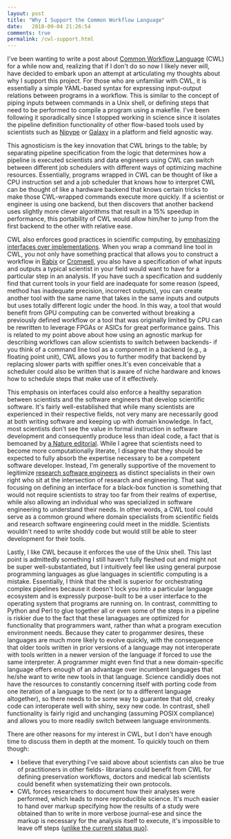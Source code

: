 ```yaml
---
layout: post
title: "Why I Support the Common Workflow Language"
date:   2018-09-04 21:26:54
comments: true
permalink: /cwl-support.html
---
```


I've been wanting to write a post about [Common Workflow Language](https://www.commonwl.org/) (CWL) for a while now and, realizing that if I don't do so now I likely never will, have decided to embark upon an attempt at articulating my thoughts about why I support this project.  For those who are unfamiliar with CWL, it is essentially a simple YAML-based syntax for expressing input-output relations between programs in a workflow.  This is similar to the concept of piping inputs between commands in a Unix shell, or defining steps that need to be performed to compile a program using a makefile.  I've been following it sporadically since I stopped working in science since it isolates the pipeline definition functionality of other flow-based tools used by scientists such as [Nipype](https://nipype.readthedocs.io/en/latest/) or [Galaxy](https://usegalaxy.org/) in a platform and field agnostic way.

This agnosticism is the key innovation that CWL brings to the table; by separating pipeline specification from the logic that determines how a pipeline is executed scientists and data engineers using CWL can switch between different job schedulers with different ways of optimizing machine resources.  Essentially, programs wrapped in CWL can be thought of like a CPU instruction set and a job scheduler that knows how to interpret CWL can be thought of like a hardware backend that knows certain tricks to make those CWL-wrapped commands execute more quickly.  If a scientist or engineer is using one backend, but then discovers that another backend uses slightly more clever algorithms that result in a 15% speedup in performance, this portability of CWL would allow him/her to jump from the first backend to the other with relative ease.  

CWL also enforces good practices in scientific computing, by [emphasizing interfaces over implementations](https://joshldavis.com/2013/07/01/program-to-an-interface-fool/).  When you wrap a command line tool in CWL, you not only have something practical that allows you to construct a workflow in [Rabix](http://rabix.io/) or [Cromwell](https://cromwell.readthedocs.io/en/stable/LanguageSupport/), you also have a specification of what inputs and outputs a typical scientist in your field would want to have for a particular step in an analysis.  If you have such a specification and suddenly find that current tools in your field are inadequate for some reason (speed, method has inadequate precision, incorrect outputs), you can create another tool with the same name that takes in the same inputs and outputs but uses totally different logic under the hood.  In this way, a tool that would benefit from GPU computing can be converted without breaking a previously defined workflow or a tool that was originally limited by CPU can be rewritten to leverage FPGAs or ASICs for great performance gains.  This is related to my point above about how using an agnostic markup for describing workflows can allow scientists to switch between backends- if you think of a command line tool as a component in a backend (e.g., a floating point unit), CWL allows you to further modify that backend by replacing slower parts with spiffier ones.It's even conceivable that a scheduler could also be written that is aware of niche hardware and knows how to schedule steps that make use of it effectively.

This emphasis on interfaces could also enforce a healthy separation between scientists and the software engineers that develop scientific software.  It's fairly well-established that while many scientists are experienced in their respective fields, not very many are necessarily good at both writing software and keeping up with domain knowledge.  In fact, most scientists don't see the value in formal instruction in software development and consequently produce less than ideal code, a fact that is bemoaned by [a Nature editorial](https://www.nature.com/news/2010/101013/full/467775a.html).  While I agree that scientists need to become more computationally literate, I disagree that they should be expected to fully absorb the expertise necessary to be a competent software developer.  Instead, I'm generally supportive of the movement to legitimize [research software engineers](https://rse.ac.uk/who/) as distinct specialists in their own right who sit at the intersection of research and engineering.  That said, focusing on defining an interface for a black-box function is something that would not require scientists to stray too far from their realms of expertise, while also allowing an individual who was specialized in software engineering to understand their needs.  In other words, a CWL tool could serve as a common ground where domain specialists from scientific fields and research software engineering could meet in the middle.  Scientists wouldn't need to write shoddy code but would still be able to steer development for their tools.

Lastly, I like CWL because it enforces the use of the Unix shell.  This last point is admittedly something I still haven't fully fleshed out and might not be super well-substantiated, but I intuitively feel like using general purpose programming languages as glue languages in scientific computing is a mistake.  Essentially, I think that the shell is superior for orchestrating complex pipelines because it doesn't lock you into a particular language ecosystem and is expressly purpose-built to be a user interface to the operating system that programs are running on.  In contrast, committing to Python and Perl to glue together all or even some of the steps in a pipeline is riskier due to the fact that these lanaguages are optimized for functionality that programmers want, rather than what a program execution environment needs.  Because they cater to progammer desires, these languages are much more likely to evolve quickly, with the consequence that older tools written in prior versions of a language may not interoperate with tools written in a newer version of the language if forced to use the same interpreter.  A programmer might even find that a new domain-specific language offers enough of an advantage over incumbent languages that he/she want to write new tools in that language.  Science candidly does not have the resources to constantly concerning itself with porting code from one iteration of a language to the next (or to a different language altogether), so there needs to be some way to guarantee that old, creaky code can interoperate well with shiny, sexy new code.  In contrast, shell functionality is fairly rigid and unchanging (assuming POSIX compliance) and allows you to more readily switch between language environments.

There are other reasons for my interest in CWL, but I don't have enough time to discuss them in depth at the moment.  To quickly touch on them though:

* I believe that everything I've said above about scientists can also be true of practitioners in other fields- librarians could benefit from CWL for defining preservation workflows, doctors and medical lab scientists could benefit when systematizing their own protocols.
* CWL forces researchers to document how their analyses were performed, which leads to more reproducible science.  It's much easier to hand over markup specifying how the results of a study were obtained than to write in more verbose journal-ese and since the markup is necessary for the analysis itself to execute, it's impossible to leave off steps ([unlike the current status quo](https://www.ncbi.nlm.nih.gov/pubmed/22796459)].
